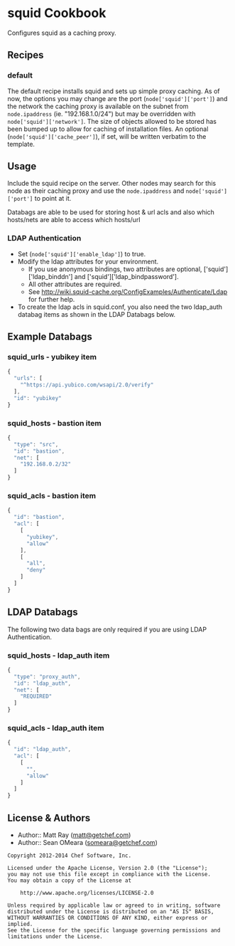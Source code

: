 squid Cookbook
==============
Configures squid as a caching proxy.


Recipes
-------
### default
The default recipe installs squid and sets up simple proxy caching. As of now, the options you may change are the port (`node['squid']['port']`) and the network the caching proxy is available on the subnet from `node.ipaddress` (ie. "192.168.1.0/24") but may be overridden with `node['squid']['network']`. The size of objects allowed to be stored has been bumped up to allow for caching of installation files.
An optional (`node['squid']['cache_peer']`), if set, will be written verbatim to the template.


Usage
-----
Include the squid recipe on the server. Other nodes may search for this node as their caching proxy and use the `node.ipaddress` and `node['squid']['port']` to point at it.

Databags are able to be used for storing host & url acls and also which hosts/nets are able to access which hosts/url

### LDAP Authentication

* Set (`node['squid']['enable_ldap']`) to true.
* Modify the ldap attributes for your environment.
  * If you use anonymous bindings, two attributes are optional, ['squid']['ldap_binddn'] and ['squid']['ldap_bindpassword'].
  * All other attributes are required.
  * See http://wiki.squid-cache.org/ConfigExamples/Authenticate/Ldap for further help.
* To create the ldap acls in squid.conf, you also need the two ldap_auth databag items as shown in the LDAP Databags below.

Example Databags
----------------
### squid_urls - yubikey item
```javascript
{
  "urls": [
    "^https://api.yubico.com/wsapi/2.0/verify"
  ],
  "id": "yubikey"
}
```

### squid_hosts - bastion item
```javascript
{
  "type": "src",
  "id": "bastion",
  "net": [
    "192.168.0.2/32"
  ]
}
```

### squid_acls - bastion item
```javascript
{
  "id": "bastion",
  "acl": [
    [
      "yubikey",
      "allow"
    ],
    [
      "all",
      "deny"
    ]
  ]
}
```

LDAP Databags
-------------

The following two data bags are only required if you are using LDAP Authentication.

### squid_hosts - ldap_auth item
```javascript
{
  "type": "proxy_auth",
  "id": "ldap_auth",
  "net": [
    "REQUIRED"
  ]
}
```

### squid_acls - ldap_auth item
```javascript
{
  "id": "ldap_auth",
  "acl": [
    [
      "",
      "allow"
    ]
  ]
}
```

License & Authors
-----------------
- Author:: Matt Ray (<matt@getchef.com>)
- Author:: Sean OMeara (<someara@getchef.com>)

```text
Copyright 2012-2014 Chef Software, Inc.

Licensed under the Apache License, Version 2.0 (the "License");
you may not use this file except in compliance with the License.
You may obtain a copy of the License at

    http://www.apache.org/licenses/LICENSE-2.0

Unless required by applicable law or agreed to in writing, software
distributed under the License is distributed on an "AS IS" BASIS,
WITHOUT WARRANTIES OR CONDITIONS OF ANY KIND, either express or implied.
See the License for the specific language governing permissions and
limitations under the License.
```
